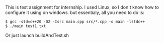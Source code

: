This is test assignment for internship. I used Linux, so I don't know how to configure it using on windows. but essentialy, all you need to do is:
```
$ gcc -std=c++20 -O2 -Isrc main.cpp src/*.cpp -o main -lstdc++
$ ./main test1.txt
```
Or just launch buildAndTest.sh
